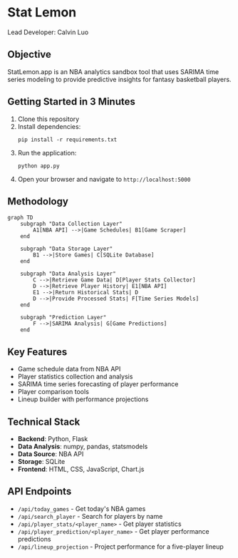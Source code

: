 # Stat Lemon
Lead Developer: Calvin Luo

## Objective
StatLemon.app is an NBA analytics sandbox tool that uses SARIMA time series modeling to provide predictive insights for fantasy basketball players.

## Getting Started in 3 Minutes
1. Clone this repository
2. Install dependencies:
   ```
   pip install -r requirements.txt
   ```
3. Run the application:
   ```
   python app.py
   ```
4. Open your browser and navigate to `http://localhost:5000`

## Methodology
```mermaid
graph TD
    subgraph "Data Collection Layer"
        A1[NBA API] -->|Game Schedules| B1[Game Scraper]
    end

    subgraph "Data Storage Layer"
        B1 -->|Store Games| C[SQLite Database]
    end

    subgraph "Data Analysis Layer"
        C -->|Retrieve Game Data| D[Player Stats Collector]
        D -->|Retrieve Player History| E1[NBA API]
        E1 -->|Return Historical Stats| D
        D -->|Provide Processed Stats| F[Time Series Models]
    end

    subgraph "Prediction Layer"
        F -->|SARIMA Analysis| G[Game Predictions]
    end
```

## Key Features
- Game schedule data from NBA API
- Player statistics collection and analysis
- SARIMA time series forecasting of player performance
- Player comparison tools
- Lineup builder with performance projections

## Technical Stack
- **Backend**: Python, Flask
- **Data Analysis**: numpy, pandas, statsmodels
- **Data Source**: NBA API
- **Storage**: SQLite
- **Frontend**: HTML, CSS, JavaScript, Chart.js

## API Endpoints
- `/api/today_games` - Get today's NBA games
- `/api/search_player` - Search for players by name
- `/api/player_stats/<player_name>` - Get player statistics
- `/api/player_prediction/<player_name>` - Get player performance predictions
- `/api/lineup_projection` - Project performance for a five-player lineup